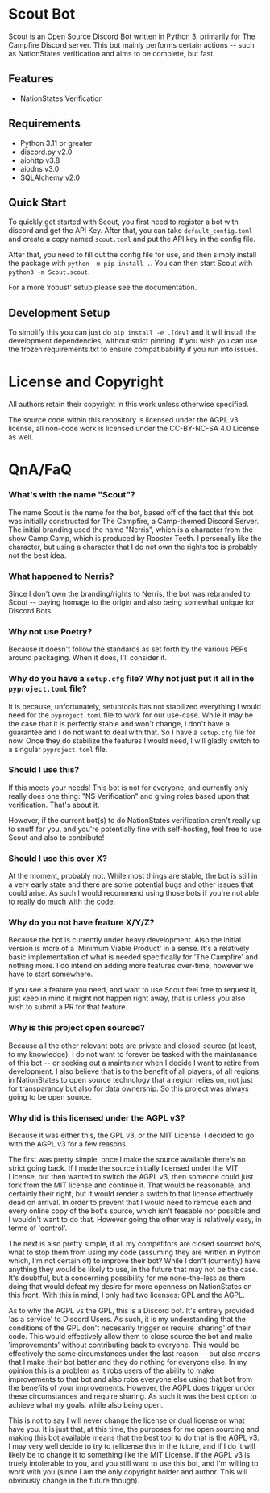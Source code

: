# Scout Bot
  Scout is an Open Source Discord Bot written in Python 3, primarily for The Campfire Discord server.
This bot mainly performs certain actions -- such as NationStates verification and aims to be complete, but fast.

## Features
- NationStates Verification


## Requirements
- Python 3.11 or greater
- discord.py v2.0
- aiohttp v3.8
- aiodns v3.0
- SQLAlchemy v2.0

## Quick Start
To quickly get started with Scout, you first need to register a bot with discord and get the API Key. After that,
you can take `default_config.toml` and create a copy named `scout.toml` and put the API key in the config file. 

After that, you need to fill out the config file for use, and then simply install the package with `python -m pip install .`.
You can then start Scout with `python3 -m Scout.scout`. 

For a more 'robust' setup please see the documentation.

## Development Setup
To simplify this you can just do `pip install -e .[dev]` and it will install the development dependencies, without
strict pinning. If you wish you can use the frozen requirements.txt to ensure compatibability if you run into issues.

# License and Copyright
All authors retain their copyright in this work unless otherwise specified.

The source code within this repository is licensed under the AGPL v3 license,
all non-code work is licensed under the CC-BY-NC-SA 4.0 License as well.

# QnA/FaQ
### What's with the name "Scout"?
The name Scout is the name for the bot, based off of the fact that this bot was initially constructed for The Campfire,
a Camp-themed Discord Server. The initial branding used the name "Nerris", which is a character from the show Camp Camp,
which is produced by Rooster Teeth. I personally like the character, but using a character that I do not own the rights
too is probably not the best idea.

### What happened to Nerris?
Since I don't own the branding/rights to Nerris, the bot was rebranded to Scout -- paying homage to the origin and also
being somewhat unique for Discord Bots.

### Why not use Poetry?  
Because it doesn't follow the standards as set forth by the various PEPs around packaging. When it does, I'll consider it.

### Why do you have a `setup.cfg` file? Why not just put it all in the `pyproject.toml` file?  
It is because, unfortunately, setuptools has not stabilized everything I would need for the `pyproject.toml` file to work
for our use-case. While it may be the case that it is perfectly stable and won't change, I don't have a guarantee and
I do not want to deal with that. So I have a `setup.cfg` file for now. Once they do stabilize the features I would need,
I will gladly switch to a singular `pyproject.toml` file.

### Should I use this?  
If this meets your needs! This bot is not for everyone, and currently only really does one thing: "NS Verification"
and giving roles based upon that verification. That's about it. 

However, if the current bot(s) to do NationStates verification aren't really up to snuff for you, and you're potentially
fine with self-hosting, feel free to use Scout and also to contribute!

### Should I use this over X?  
At the moment, probably not. While most things are stable, the bot is still in a very early state and there are some potential
bugs and other issues that could arise. As such I would recommend using those bots if you're not able to really do much with
the code.

### Why do you not have feature X/Y/Z?  
Because the bot is currently under heavy development. Also the initial version is more of a 'Minimum Viable Product' in a sense.
It's a relatively basic implementation of what is needed specifically for 'The Campfire' and nothing more. I do intend on adding
more features over-time, however we have to start somewhere.

If you see a feature you need, and want to use Scout feel free to request it, just keep in mind it might not happen right away,
that is unless you also wish to submit a PR for that feature.

### Why is this project open sourced?  
Because all the other relevant bots are private and closed-source (at least, to my knowledge). I do not want to forever be
tasked with the maintanance of this bot -- or seeking out a maintainer when I decide I want to retire from development. I also
believe that is to the benefit of all players, of all regions, in NationStates to open source technology that a region relies on,
not just for transparancy but also for data ownership. So this project was always going to be open source.

### Why did is this licensed under the AGPL v3?  
Because it was either this, the GPL v3, or the MIT License. I decided to go with the AGPL v3 for a few reasons.

The first was pretty simple, once I make the source available there's no strict going back. If I made the source initially
licensed under the MIT License, but then wanted to switch the AGPL v3, then someone could just fork from the MIT license 
and continue it. That would be reasonable, and certainly their right, but it would render a switch to that license effectively
dead on arrival. In order to prevent that I would need to remove each and every online copy of the bot's source, which isn't
feasable nor possible and I wouldn't want to do that. However going the other way is relatively easy, in terms of 'control'.

The next is also pretty simple, if all my competitors are closed sourced bots, what to stop them from using my code (assuming they
are written in Python which, I'm not certain of) to improve their bot? While I don't (currently) have anything they would
be likely to use, in the future that may not be the case. It's doubtful, but a concerning possibility for me none-the-less as
them doing that would defeat my desire for more openness on NationStates on this front. With this in mind, I only had two licenses:
GPL and the AGPL.

As to why the AGPL vs the GPL, this is a Discord bot. It's entirely provided 'as a service' to Discord Users. As such, it is my
understanding that the conditions of the GPL don't necesarily trigger or require 'sharing' of their code. This would effectively
allow them to close source the bot and make 'improvements' without contributing back to everyone. This would be effectively
the same circumstances under the last reason -- but also means that I make their bot better and they do nothing for everyone else.
In my opinion this is a problem as it robs users of the ability to make improvements to that bot and also robs everyone else using
that bot from the benefits of your improvements. However, the AGPL does trigger under these circumstances and require sharing.
As such it was the best option to achieve what my goals, while also being open. 

This is not to say I will never change the license or dual license or what have you. It is just that, at this time, the
purposes for me open sourcing and making this bot available means that the best tool to do that is the AGPL v3. I may very well
decide to try to relicense this in the future, and if I do it will likely be to change it to something like the MIT License.
If the AGPL v3 is truely intolerable to you, and you still want to use this bot, and I'm willing to work with you (since I am
the only copyright holder and author. This will obviously change in the future though).
